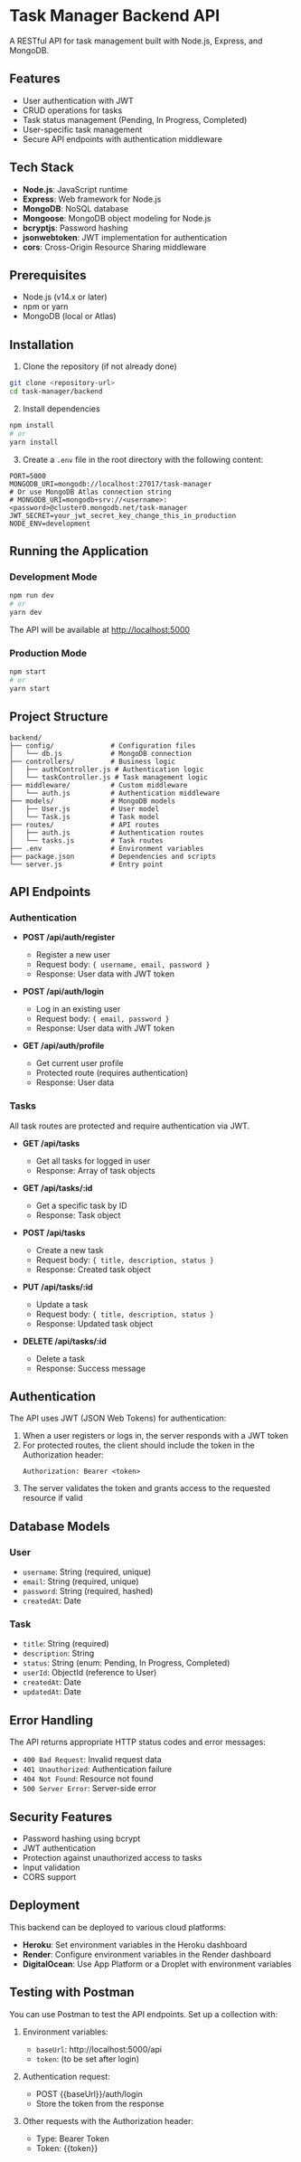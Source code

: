 # Task Manager Backend API

A RESTful API for task management built with Node.js, Express, and MongoDB.

## Features

- User authentication with JWT
- CRUD operations for tasks
- Task status management (Pending, In Progress, Completed)
- User-specific task management
- Secure API endpoints with authentication middleware

## Tech Stack

- **Node.js**: JavaScript runtime
- **Express**: Web framework for Node.js
- **MongoDB**: NoSQL database
- **Mongoose**: MongoDB object modeling for Node.js
- **bcryptjs**: Password hashing
- **jsonwebtoken**: JWT implementation for authentication
- **cors**: Cross-Origin Resource Sharing middleware

## Prerequisites

- Node.js (v14.x or later)
- npm or yarn
- MongoDB (local or Atlas)

## Installation

1. Clone the repository (if not already done)
```bash
git clone <repository-url>
cd task-manager/backend
```

2. Install dependencies
```bash
npm install
# or
yarn install
```

3. Create a `.env` file in the root directory with the following content:
```
PORT=5000
MONGODB_URI=mongodb://localhost:27017/task-manager
# Or use MongoDB Atlas connection string
# MONGODB_URI=mongodb+srv://<username>:<password>@cluster0.mongodb.net/task-manager
JWT_SECRET=your_jwt_secret_key_change_this_in_production
NODE_ENV=development
```

## Running the Application

### Development Mode

```bash
npm run dev
# or
yarn dev
```

The API will be available at [http://localhost:5000](http://localhost:5000)

### Production Mode

```bash
npm start
# or
yarn start
```

## Project Structure

```
backend/
├── config/              # Configuration files
│   └── db.js            # MongoDB connection
├── controllers/         # Business logic
│   ├── authController.js # Authentication logic
│   └── taskController.js # Task management logic
├── middleware/          # Custom middleware
│   └── auth.js          # Authentication middleware
├── models/              # MongoDB models
│   ├── User.js          # User model
│   └── Task.js          # Task model
├── routes/              # API routes
│   ├── auth.js          # Authentication routes
│   └── tasks.js         # Task routes
├── .env                 # Environment variables
├── package.json         # Dependencies and scripts
└── server.js            # Entry point
```

## API Endpoints

### Authentication

- **POST /api/auth/register**
  - Register a new user
  - Request body: `{ username, email, password }`
  - Response: User data with JWT token

- **POST /api/auth/login**
  - Log in an existing user
  - Request body: `{ email, password }`
  - Response: User data with JWT token

- **GET /api/auth/profile**
  - Get current user profile
  - Protected route (requires authentication)
  - Response: User data

### Tasks

All task routes are protected and require authentication via JWT.

- **GET /api/tasks**
  - Get all tasks for logged in user
  - Response: Array of task objects

- **GET /api/tasks/:id**
  - Get a specific task by ID
  - Response: Task object

- **POST /api/tasks**
  - Create a new task
  - Request body: `{ title, description, status }`
  - Response: Created task object

- **PUT /api/tasks/:id**
  - Update a task
  - Request body: `{ title, description, status }`
  - Response: Updated task object

- **DELETE /api/tasks/:id**
  - Delete a task
  - Response: Success message

## Authentication

The API uses JWT (JSON Web Tokens) for authentication:

1. When a user registers or logs in, the server responds with a JWT token
2. For protected routes, the client should include the token in the Authorization header:
   ```
   Authorization: Bearer <token>
   ```
3. The server validates the token and grants access to the requested resource if valid

## Database Models

### User

- `username`: String (required, unique)
- `email`: String (required, unique)
- `password`: String (required, hashed)
- `createdAt`: Date

### Task

- `title`: String (required)
- `description`: String
- `status`: String (enum: Pending, In Progress, Completed)
- `userId`: ObjectId (reference to User)
- `createdAt`: Date
- `updatedAt`: Date

## Error Handling

The API returns appropriate HTTP status codes and error messages:

- `400 Bad Request`: Invalid request data
- `401 Unauthorized`: Authentication failure
- `404 Not Found`: Resource not found
- `500 Server Error`: Server-side error

## Security Features

- Password hashing using bcrypt
- JWT authentication
- Protection against unauthorized access to tasks
- Input validation
- CORS support

## Deployment

This backend can be deployed to various cloud platforms:

- **Heroku**: Set environment variables in the Heroku dashboard
- **Render**: Configure environment variables in the Render dashboard
- **DigitalOcean**: Use App Platform or a Droplet with environment variables

## Testing with Postman

You can use Postman to test the API endpoints. Set up a collection with:

1. Environment variables:
   - `baseUrl`: http://localhost:5000/api
   - `token`: (to be set after login)

2. Authentication request:
   - POST {{baseUrl}}/auth/login
   - Store the token from the response

3. Other requests with the Authorization header:
   - Type: Bearer Token
   - Token: {{token}}